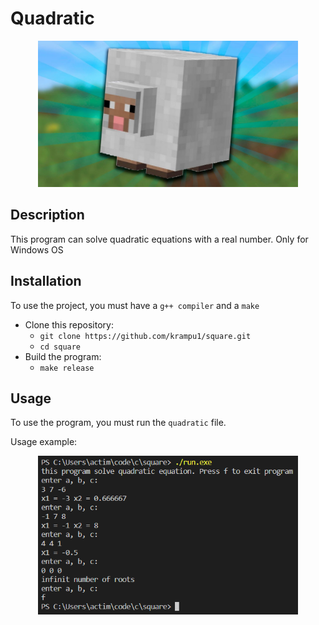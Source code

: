 # Quadratic

<p align="center">
     <img src="resources//square.jpg" alt="Logo" width="416"/>
</p>

## Description
This program can solve quadratic equations with a real number. Only for Windows OS

## Installation

To use the project, you must have a `g++ compiler` and a `make`
* Clone this repository:
    * `git clone https://github.com/krampu1/square.git`
    * `cd square`
 * Build the program:
    * `make release`

## Usage
To use the program, you must run the `quadratic` file.

Usage example:
<p align="center">
    <img src="resources//solve.bmp" alt="Preview" width="416"/>
</p>